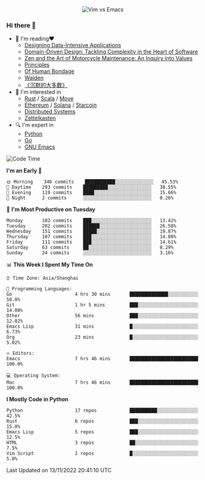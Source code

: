 <p align="center">
    <img src="https://gist.githubusercontent.com/coldnight/e696baffb094e71c96cb302118878eae/raw/40ea5053a6f66cc65f90f437e4173497da225958/banner.gif" alt="Vim vs Emacs" />
</p>

### Hi there 👋

- 📖 I'm reading❤️
    + [Designing Data-Intensive Applications](https://www.oreilly.com/library/view/designing-data-intensive-applications/9781491903063/)
    + [Domain-Driven Design: Tackling Complexity in the Heart of Software](https://www.dddcommunity.org/book/evans_2003/)
    + [Zen and the Art of Motorcycle Maintenance: An Inquiry into Values](https://en.wikipedia.org/wiki/Zen_and_the_Art_of_Motorcycle_Maintenance)
    + [Principles](https://www.principles.com/)
    + [Of Human Bondage](https://en.wikipedia.org/wiki/Of_Human_Bondage)
    + [Walden](https://en.wikipedia.org/wiki/Walden)
    + [《沉默的大多数》](https://en.wikipedia.org/wiki/Silent_majority)
- 🌱 I'm interested in
    + [Rust](https://www.rust-lang.org/) / [Scala](https://www.scala-lang.org/) / [Move](https://github.com/move-language/move/)
    + [Ethereum](https://ethereum.org/en/) / [Solana](https://solana.com/) / [Starcoin](https://github.com/starcoinorg/starcoin)
	+ [Distributed Systems](https://www.linuxzen.com/notes/topics/20200320174417_%E5%88%86%E5%B8%83%E5%BC%8F/)
	+ [Zettelkasten](https://www.linuxzen.com/notes/notes/20220120080920-slip_box/)
- 🔍 I'm expert in
    + [Python](https://www.python.org/)
    + [Go](https://go.dev/)
    + [GNU Emacs](https://www.gnu.org/software/emacs/)

<!--START_SECTION:waka-->
![Code Time](http://img.shields.io/badge/Code%20Time-1%2C700%20hrs%201%20min-blue)

**I'm an Early 🐤** 

```text
🌞 Morning    346 commits    ███████████░░░░░░░░░░░░░░   45.53% 
🌆 Daytime    293 commits    █████████░░░░░░░░░░░░░░░░   38.55% 
🌃 Evening    119 commits    ████░░░░░░░░░░░░░░░░░░░░░   15.66% 
🌙 Night      2 commits      ░░░░░░░░░░░░░░░░░░░░░░░░░   0.26%

```
📅 **I'm Most Productive on Tuesday** 

```text
Monday       102 commits    ███░░░░░░░░░░░░░░░░░░░░░░   13.42% 
Tuesday      202 commits    ██████░░░░░░░░░░░░░░░░░░░   26.58% 
Wednesday    151 commits    █████░░░░░░░░░░░░░░░░░░░░   19.87% 
Thursday     107 commits    ███░░░░░░░░░░░░░░░░░░░░░░   14.08% 
Friday       111 commits    ███░░░░░░░░░░░░░░░░░░░░░░   14.61% 
Saturday     63 commits     ██░░░░░░░░░░░░░░░░░░░░░░░   8.29% 
Sunday       24 commits     ░░░░░░░░░░░░░░░░░░░░░░░░░   3.16%

```


📊 **This Week I Spent My Time On** 

```text
⌚︎ Time Zone: Asia/Shanghai

💬 Programming Languages: 
Go                       4 hrs 30 mins       ██████████████░░░░░░░░░░░   58.0% 
Git                      1 hr 5 mins         ███░░░░░░░░░░░░░░░░░░░░░░   14.08% 
Other                    56 mins             ███░░░░░░░░░░░░░░░░░░░░░░   12.02% 
Emacs Lisp               31 mins             █░░░░░░░░░░░░░░░░░░░░░░░░   6.73% 
Org                      23 mins             █░░░░░░░░░░░░░░░░░░░░░░░░   5.02%

🔥 Editors: 
Emacs                    7 hrs 46 mins       █████████████████████████   100.0%

💻 Operating System: 
Mac                      7 hrs 46 mins       █████████████████████████   100.0%

```

**I Mostly Code in Python** 

```text
Python                   17 repos            ██████████░░░░░░░░░░░░░░░   42.5% 
Rust                     6 repos             ███░░░░░░░░░░░░░░░░░░░░░░   15.0% 
Emacs Lisp               5 repos             ███░░░░░░░░░░░░░░░░░░░░░░   12.5% 
HTML                     3 repos             ██░░░░░░░░░░░░░░░░░░░░░░░   7.5% 
Vim Script               2 repos             █░░░░░░░░░░░░░░░░░░░░░░░░   5.0%

```



 Last Updated on 13/11/2022 20:41:10 UTC
<!--END_SECTION:waka-->
